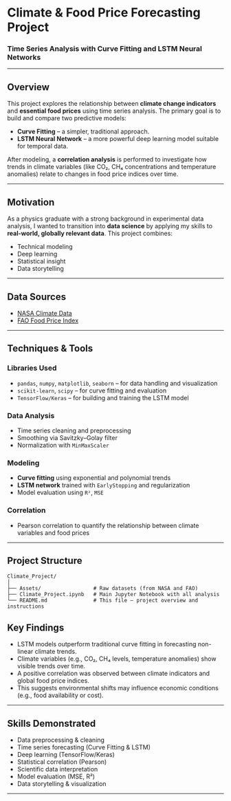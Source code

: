 # Climate & Food Price Forecasting Project

### Time Series Analysis with Curve Fitting and LSTM Neural Networks

---

##  Overview

This project explores the relationship between **climate change indicators** and **essential food prices** using time series analysis. The primary goal is to build and compare two predictive models:

- **Curve Fitting** – a simpler, traditional approach.
- **LSTM Neural Network** – a more powerful deep learning model suitable for temporal data.

After modeling, a **correlation analysis** is performed to investigate how trends in climate variables (like CO₂, CH₄ concentrations and temperature anomalies) relate to changes in food price indices over time.

---

## Motivation

As a physics graduate with a strong background in experimental data analysis, I wanted to transition into **data science** by applying my skills to **real-world, globally relevant data**. This project combines:

- Technical modeling
- Deep learning
- Statistical insight
- Data storytelling

---

## Data Sources

- [NASA Climate Data](https://science.nasa.gov/climate-change/)
- [FAO Food Price Index](https://www.fao.org/worldfoodsituation/foodpricesindex/en/)

---

## Techniques & Tools

### Libraries Used
- `pandas`, `numpy`, `matplotlib`, `seaborn` – for data handling and visualization
- `scikit-learn`, `scipy` – for curve fitting and evaluation
- `TensorFlow/Keras` – for building and training the LSTM model

### Data Analysis
- Time series cleaning and preprocessing
- Smoothing via Savitzky–Golay filter
- Normalization with `MinMaxScaler`

###  Modeling
- **Curve fitting** using exponential and polynomial trends
- **LSTM network** trained with `EarlyStopping` and regularization
- Model evaluation using `R²`, `MSE`

### Correlation
- Pearson correlation to quantify the relationship between climate variables and food prices

---

## Project Structure

```
Climate_Project/
│
├── Assets/                 # Raw datasets (from NASA and FAO)
├── Climate_Project.ipynb   # Main Jupyter Notebook with all analysis
└── README.md               # This file – project overview and instructions
```

## Key Findings

- LSTM models outperform traditional curve fitting in forecasting non-linear climate trends.
- Climate variables (e.g., CO₂, CH₄ levels, temperature anomalies) show visible trends over time.
- A positive correlation was observed between climate indicators and global food price indices.
- This suggests environmental shifts may influence economic conditions (e.g., food availability or cost).

---

## Skills Demonstrated

- Data preprocessing & cleaning
- Time series forecasting (Curve Fitting & LSTM)
- Deep learning (TensorFlow/Keras)
- Statistical correlation (Pearson)
- Scientific data interpretation
- Model evaluation (MSE, R²)
- Data storytelling & visualization

---
